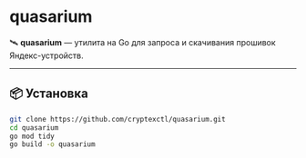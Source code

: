 # quasarium

🛰 **quasarium** — утилита на Go для запроса и скачивания прошивок Яндекс-устройств.

---

## 📦 Установка

```bash
git clone https://github.com/cryptexctl/quasarium.git
cd quasarium
go mod tidy
go build -o quasarium

